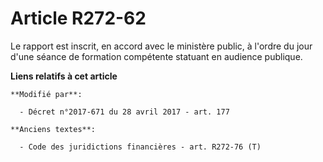 # Article R272-62

Le rapport est inscrit, en accord avec le ministère public, à l'ordre du jour d'une séance de formation compétente statuant
en audience publique.

**Liens relatifs à cet article**

	**Modifié par**:

	  - Décret n°2017-671 du 28 avril 2017 - art. 177

	**Anciens textes**:

	  - Code des juridictions financières - art. R272-76 (T)
